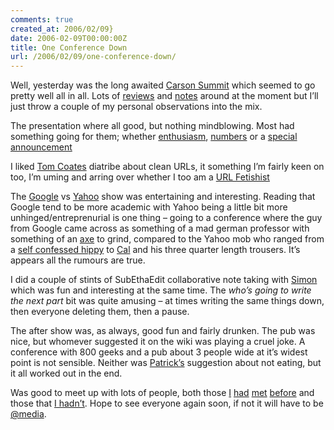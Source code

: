 ```yaml
---
comments: true
created_at: 2006/02/09}
date: 2006-02-09T00:00:00Z
title: One Conference Down
url: /2006/02/09/one-conference-down/
---
```


<p>
Well, yesterday was the long awaited <a href="http://carsonworkshops.com/summit">Carson Summit</a> which seemed to go pretty well all in all. Lots of <a href="http://adactio.com/journal/1087/">reviews</a> and <a href="http://simon.incutio.com/archive/2006/02/08/summit">notes</a> around at the moment but I’ll just throw a couple of my personal observations into the mix.

</p>
<p>
The presentation where all good, but nothing mindblowing. Most had something going for them; whether <a href="http://www.loudthinking.com/">enthusiasm</a>, <a href="http://carsonworkshops.com">numbers</a> or a <a href="http://feedburner.com">special announcement</a>

</p>
<p>
I liked <a href="http://plasticbag.org">Tom Coates</a> diatribe about clean URLs, it something I’m fairly keen on too, I’m uming and arring over whether I too am a <a href="http://www.flickr.com/photos/redux/97126279/">URL Fetishist</a>

</p>
<p>
The <a href="http://google.com">Google</a> vs <a href="http://yahoo.com">Yahoo</a> show was entertaining and interesting. Reading that Google tend to be more academic with Yahoo being a little bit more unhinged/entreprenurial is one thing – going to a conference where the guy from Google came across as something of a mad german professor with something of an <a href="http://www.google.co.uk/search?q=javascript">axe</a> to grind, compared to the Yahoo mob who ranged from a <a href="http://plasticbag.org">self confessed hippy</a> to <a href="http://www.iamcal.com/">Cal</a> and his three quarter length trousers. It’s appears all the rumours are true.

</p>
<p>
I did a couple of stints of SubEthaEdit collaborative note taking with <a href="http://simon.incutio.com/archive/2006/02/08/summit">Simon</a> which was fun and interesting at the same time. The <em>who’s going to write the next part</em> bit was quite amusing – at times writing the same things down, then everyone deleting them, then a pause.

</p>
<p>
The after show was, as always, good fun and fairly drunken. The pub was nice, but whomever suggested it on the wiki was playing a cruel joke. A conference with 800 geeks and a pub about 3 people wide at it’s widest point is not sensible. Neither was <a href="http://splintered.co.uk">Patrick’s</a> suggestion about not eating, but it all worked out in the end.

</p>
<p>
Was good to meet up with lots of people, both those <a href="http://htmldog.com">I</a> <a href="http://splintered.co.uk">had</a> <a href="http://www.thewatchmakerproject.com/">met</a> <a href="http://pixelicious.co.uk/">before</a> and those that <a href="http://cackhanded.net/">I hadn’t</a>. Hope to see everyone again soon, if not it will have to be <a href="http://vivabit.com/atmedia2006">@media</a>.

</p>
